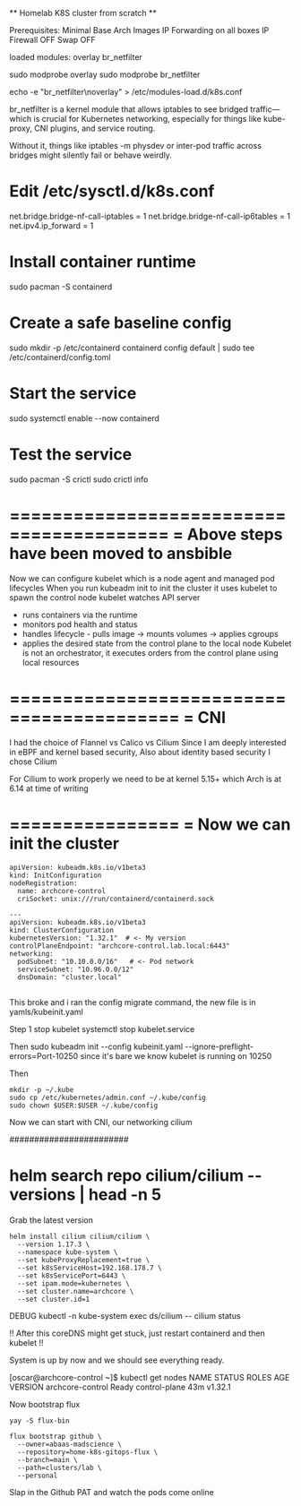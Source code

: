 ** Homelab K8S cluster from scratch **

Prerequisites:
Minimal Base Arch Images
IP Forwarding on all boxes
IP Firewall OFF
Swap OFF

loaded modules:
overlay
br_netfilter

sudo modprobe overlay
sudo modprobe br_netfilter

echo -e "br_netfilter\noverlay" > /etc/modules-load.d/k8s.conf

br_netfilter is a kernel module that allows iptables to see bridged traffic—which is crucial for Kubernetes networking, especially for things like kube-proxy, CNI plugins, and service routing.

Without it, things like iptables -m physdev or inter-pod traffic across bridges might silently fail or behave weirdly.

# Edit /etc/sysctl.d/k8s.conf
net.bridge.bridge-nf-call-iptables  = 1
net.bridge.bridge-nf-call-ip6tables = 1
net.ipv4.ip_forward                 = 1

# Install container runtime
sudo pacman -S containerd

# Create a safe baseline config
sudo mkdir -p /etc/containerd
containerd config default | sudo tee /etc/containerd/config.toml

# Start the service
sudo systemctl enable --now containerd

# Test the service
sudo pacman -S crictl
sudo crictl info

=========================================
= Above steps have been moved to ansbible
=========================================

Now we can configure kubelet which is a node agent and managed pod lifecycles
When you run kubeadm init to init the cluster it uses kubelet to spawn the control node
kubelet watches API server
 - runs containers via the runtime
 - monitors pod health and status
 - handles lifecycle - pulls image -> mounts volumes -> applies cgroups
 - applies the desired state from the control plane to the local node
 Kubelet is not an orchestrator, it executes orders from the control plane using local resources

==========================================
= CNI
==========================================
I had the choice of Flannel vs Calico vs Cilium
Since I am deeply interested in eBPF and kernel based security, 
Also about identity based security I chose Cilium

For Cilium to work properly we need to be at kernel 5.15+ which Arch is at 6.14 at time of writing


================
= Now we can init the cluster
================
```
apiVersion: kubeadm.k8s.io/v1beta3
kind: InitConfiguration
nodeRegistration:
  name: archcore-control
  criSocket: unix:///run/containerd/containerd.sock

---
apiVersion: kubeadm.k8s.io/v1beta3
kind: ClusterConfiguration
kubernetesVersion: "1.32.1"  # <- My version
controlPlaneEndpoint: "archcore-control.lab.local:6443"
networking:
  podSubnet: "10.10.0.0/16"   # <- Pod network
  serviceSubnet: "10.96.0.0/12"
  dnsDomain: "cluster.local"
```
##
This broke and i ran the config migrate command, the new file is in yamls/kubeinit.yaml

Step 1 stop kubelet
systemctl stop kubelet.service

Then sudo kubeadm init --config kubeinit.yaml --ignore-preflight-errors=Port-10250
since it's bare we know kubelet is running on 10250

Then

```
mkdir -p ~/.kube
sudo cp /etc/kubernetes/admin.conf ~/.kube/config
sudo chown $USER:$USER ~/.kube/config
```


Now we can start with CNI, our networking cilium

########################
# helm search repo cilium/cilium --versions | head -n 5
####

Grab the latest version

```
helm install cilium cilium/cilium \
  --version 1.17.3 \
  --namespace kube-system \
  --set kubeProxyReplacement=true \
  --set k8sServiceHost=192.168.178.7 \
  --set k8sServicePort=6443 \
  --set ipam.mode=kubernetes \
  --set cluster.name=archcore \
  --set cluster.id=1
```

DEBUG
kubectl -n kube-system exec ds/cilium -- cilium status

!! After this coreDNS might get stuck, just restart containerd and then kubelet !!

System is up by now and we should see everything ready.

[oscar@archcore-control ~]$ kubectl get nodes
NAME               STATUS   ROLES           AGE   VERSION
archcore-control   Ready    control-plane   43m   v1.32.1

Now bootstrap flux

```
yay -S flux-bin

```

```
flux bootstrap github \
  --owner=abaas-madscience \
  --repository=home-k8s-gitops-flux \
  --branch=main \
  --path=clusters/lab \
  --personal
```

Slap in the Github PAT and watch the pods come online